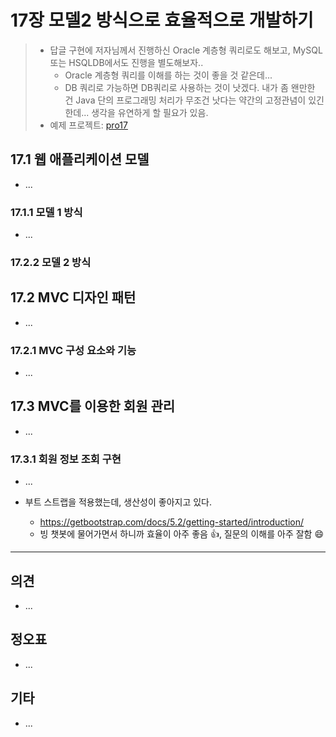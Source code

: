 # 17장 모델2 방식으로 효율적으로 개발하기



> * 답글 구현에 저자님께서 진행하신 Oracle 계층형 쿼리로도 해보고,  MySQL 또는 HSQLDB에서도 진행을 별도해보자..
>   * Oracle 계층형 쿼리를 이해를 하는 것이 좋을 것 같은데...
>   * DB 쿼리로 가능하면 DB쿼리로 사용하는 것이 낫겠다. 내가 좀 왠만한 건 Java 단의 프로그래밍 처리가 무조건 낫다는 약간의 고정관념이 있긴한데... 생각을 유연하게 할 필요가 있음.
> * 예제 프로젝트: [pro17](pro17)



## 17.1 웹 애플리케이션 모델

* ...

### 17.1.1 모델 1 방식

* ...

### 17.2.2 모델 2 방식



## 17.2 MVC 디자인 패턴

* ...

### 17.2.1 MVC 구성 요소와 기능

* ...



## 17.3 MVC를 이용한 회원 관리

* ...

### 17.3.1 회원 정보 조회 구현

* ...

* 부트 스트랩을 적용했는데, 생산성이 좋아지고 있다.
  * https://getbootstrap.com/docs/5.2/getting-started/introduction/
  * 빙 챗봇에 물어가면서 하니까 효율이 아주 좋음 👍, 질문의 이해를 아주 잘함 😄






---

## 의견

* ...
  



## 정오표

* ...
  

## 기타

* ...

